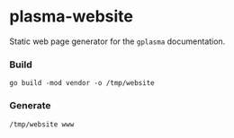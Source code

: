 # plasma-website

Static web page generator for the `gplasma` documentation.

### Build

```shell
go build -mod vendor -o /tmp/website
```

### Generate

```shell
/tmp/website www
```